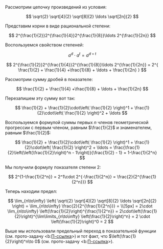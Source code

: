 Рассмотрим цепочку произведений из условия:

$$ \sqrt{2} \sqrt[4]{2} \sqrt[8]{2} \ldots \sqrt[2n]{2} $$

Представим корни в виде рациональной степени:

$$ 2^{\frac{1}{2}}2^{\frac{1}{4}}2^{\frac{1}{8}}\ldots 2^{\frac{1}{2n}} $$

Воспользуемся свойством степеней:

$$ a^d\cdot a^t = a^{d + t} $$

$$ 2^{\frac{1}{2}}2^{\frac{1}{4}}2^{\frac{1}{8}}\ldots 2^{\frac{1}{2n}} = 2^{ \frac{1}{2} + \frac{1}{4} +\frac{1}{8} + \ldots + \frac{1}{2n} } $$

Рассмотрим сумму дробей в показателе:

$$ \frac{1}{2} + \frac{1}{4} +\frac{1}{8} + \ldots + \frac{1}{2n} $$

Перезапишем эту сумму вот так:

$$ \frac{1}{2} + \frac{1}{2}\cdot\left( \frac{1}{2} \right)^1 + \frac{1}{2}\cdot\left( \frac{1}{2} \right)^2 + \ldots $$

Воспользуемся формулой суммы первых $n$ членов геометрической прогрессии с первым членом, равным $\frac{1}{2}$ и знаменателем, равным $\frac{1}{2}$:

$$ \frac{1}{2} + \frac{1}{2}\cdot\left( \frac{1}{2} \right)^1 + \frac{1}{2}\cdot\left( \frac{1}{2} \right)^2 + \ldots = \frac{\frac{1}{2}\left(\left(\frac{1}{2}\right)^n - 1\right)}{\frac{1}{2} - 1} = 1-\frac{1}{2^n} $$

Мы получили формулу показателя степени $2$:

$$ 2^{1-\frac{1}{2^n}} = 2^1\cdot 2^{-\frac{1}{2^n}} = \frac{2}{2^{\frac{1}{2^n}}} $$

Теперь находим предел:

$$
    \lim_{n\to\infty} \left( \sqrt{2} \sqrt[4]{2} \sqrt[8]{2} \ldots \sqrt[2n]{2} \right) = \lim_{n\to\infty} \frac{2}{2^{\frac{1}{2^n}}} = \\[5px]
    = 2\cdot \lim_{n\to\infty} \left(\frac{1}{2}\right)^{\frac{1}{2^n}} = 2\cdot\left(\frac{1}{2}\right)^{\lim\limits_{n\to\infty} \left(\frac{1}{2}\right)^n} = 2 \cdot \left(\frac{1}{2}\right)^0 = 2
$$

Выше мы использовали предельный переход в показательной функции (см. прото-задачу <b:[П-ссылка](advanced/proto/sequence-lim/exp-log-transition)>) и тот факт, что $\left(\frac{1}{2}\right)^n\to 0$ (см. прото-задачу <b:[П-ссылка](advanced/proto/sequence-lim/geometric-progression)>).